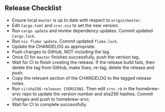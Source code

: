 <!-- Based on https://github.com/BurntSushi/ripgrep/blob/87b33c96c02b5d728324632956d301ef3d234f80/RELEASE-CHECKLIST.md -->

Release Checklist
-----------------
* Ensure local `master` is up to date with respect to `origin/master`.
* Edit `Cargo.toml` and `srvc.nix` to set the new version.
* Run `cargo update` and review dependency updates. Commit updated
  `Cargo.lock`.
* Run `nix flake update`. Commit updated `flake.lock`.
* Update the CHANGELOG as appropriate.
* Push changes to GitHub, NOT including the tag.
* Once CI for `master` finishes successfully, push the version tag.
* Wait for CI to finish creating the release. If the release build fails, then
  delete the tag from GitHub, make fixes, re-tag, delete the release and push.
* Copy the relevant section of the CHANGELOG to the tagged release notes.
* Run `ci/sha256-releases {VERSION}`. Then edit
  `srvc.rb` in the homebrew-srvc repo to update the version number and sha256 hashes.
  Commit changes and push to homebrew-srvc.
* Wait for CI to complete successfully.
